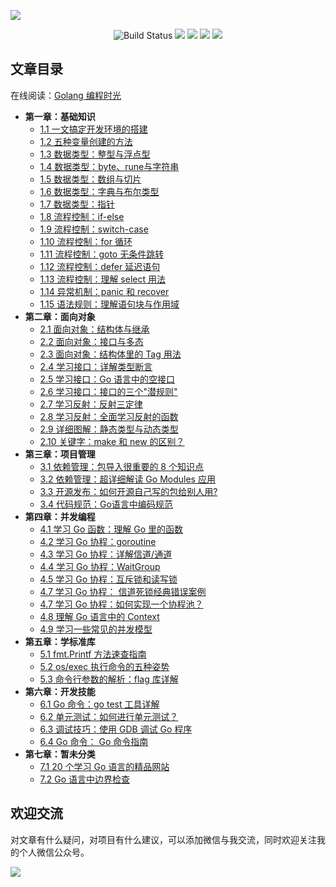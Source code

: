 ![](http://image.iswbm.com/image-20201117200227395.png)

<p align="center">
    <img src='https://img.shields.io/badge/language-Golang-blue.svg' alt="Build Status">
    <img src='https://img.shields.io/badge/framwork-Sphinx-green.svg'>
  	<a href='https://www.zhihu.com/people/wongbingming'><img src='https://img.shields.io/badge/dynamic/json?color=0084ff&logo=zhihu&label=%E7%8E%8B%E7%82%B3%E6%98%8E&query=%24.data.totalSubs&url=https%3A%2F%2Fapi.spencerwoo.com%2Fsubstats%2F%3Fsource%3Dzhihu%26queryKey%3Dwongbingming'></a>
    <a href='https://juejin.im/user/5b08d982f265da0db3502c55'><img src='https://img.shields.io/badge/掘金-2481-blue'></a>
    <a href='http://image.iswbm.com/20200607114246.png'><img src='http://img.shields.io/badge/%E5%85%AC%E4%BC%97%E5%8F%B7-30k+-brightgreen'></a>
</p>


## 文章目录

在线阅读：[Golang 编程时光](https://golang.iswbm.com/)
- **第一章：基础知识**
   * [1.1 一文搞定开发环境的搭建](https://golang.iswbm.com/c01/c01_01.html)
   * [1.2 五种变量创建的方法](https://golang.iswbm.com/c01/c01_02.html)
   * [1.3 数据类型：整型与浮点型](https://golang.iswbm.com/c01/c01_03.html)
   * [1.4 数据类型：byte、rune与字符串](https://golang.iswbm.com/c01/c01_04.html)
   * [1.5 数据类型：数组与切片](https://golang.iswbm.com/c01/c01_05.html)
   * [1.6 数据类型：字典与布尔类型](https://golang.iswbm.com/c01/c01_06.html)
   * [1.7 数据类型：指针](https://golang.iswbm.com/c01/c01_07.html)
   * [1.8 流程控制：if-else](https://golang.iswbm.com/c01/c01_08.html)
   * [1.9 流程控制：switch-case](https://golang.iswbm.com/c01/c01_09.html)
   * [1.10 流程控制：for 循环](https://golang.iswbm.com/c01/c01_10.html)
   * [1.11 流程控制：goto 无条件跳转](https://golang.iswbm.com/c01/c01_11.html)
   * [1.12 流程控制：defer 延迟语句](https://golang.iswbm.com/c01/c01_12.html)
   * [1.13 流程控制：理解 select 用法](https://golang.iswbm.com/c01/c01_13.html)
   * [1.14 异常机制：panic 和 recover](https://golang.iswbm.com/c01/c01_14.html)
   * [1.15 语法规则：理解语句块与作用域](https://golang.iswbm.com/c01/c01_15.html)
- **第二章：面向对象**
   * [2.1 面向对象：结构体与继承](https://golang.iswbm.com/c02/c02_01.html)
   * [2.2 面向对象：接口与多态](https://golang.iswbm.com/c02/c02_02.html)
   * [2.3 面向对象：结构体里的 Tag 用法](https://golang.iswbm.com/c02/c02_03.html)
   * [2.4 学习接口：详解类型断言](https://golang.iswbm.com/c02/c02_04.html)
   * [2.5 学习接口：Go 语言中的空接口](https://golang.iswbm.com/c02/c02_05.html)
   * [2.6 学习接口：接口的三个"潜规则"](https://golang.iswbm.com/c02/c02_06.html)
   * [2.7 学习反射：反射三定律](https://golang.iswbm.com/c02/c02_07.html)
   * [2.8 学习反射：全面学习反射的函数](https://golang.iswbm.com/c02/c02_08.html)
   * [2.9 详细图解：静态类型与动态类型](https://golang.iswbm.com/c02/c02_09.html)
   * [2.10 关键字：make 和 new 的区别？](https://golang.iswbm.com/c02/c02_10.html)
- **第三章：项目管理**
   * [3.1 依赖管理：包导入很重要的 8 个知识点](https://golang.iswbm.com/c03/c03_01.html)
   * [3.2 依赖管理：超详细解读 Go Modules 应用](https://golang.iswbm.com/c03/c03_02.html)
   * [3.3 开源发布：如何开源自己写的包给别人用?](https://golang.iswbm.com/c03/c03_03.html)
   * [3.4 代码规范：Go语言中编码规范](https://golang.iswbm.com/c03/c03_04.html)
- **第四章：并发编程**
   * [4.1 学习 Go 函数：理解 Go 里的函数](https://golang.iswbm.com/c04/c04_01.html)
   * [4.2 学习 Go 协程：goroutine](https://golang.iswbm.com/c04/c04_02.html)
   * [4.3 学习 Go 协程：详解信道/通道](https://golang.iswbm.com/c04/c04_03.html)
   * [4.4 学习 Go 协程：WaitGroup](https://golang.iswbm.com/c04/c04_04.html)
   * [4.5 学习 Go 协程：互斥锁和读写锁](https://golang.iswbm.com/c04/c04_05.html)
   * [4.7 学习 Go 协程： 信道死锁经典错误案例](https://golang.iswbm.com/c04/c04_06.html)
   * [4.7 学习 Go 协程：如何实现一个协程池？](https://golang.iswbm.com/c04/c04_07.html)
   * [4.8 理解 Go 语言中的 Context](https://golang.iswbm.com/c04/c04_08.html)
   * [4.9 学习一些常见的并发模型](https://golang.iswbm.com/c04/c04_09.html)
- **第五章：学标准库**
   * [5.1 fmt.Printf 方法速查指南](https://golang.iswbm.com/c05/c05_01.html)
   * [5.2 os/exec 执行命令的五种姿势](https://golang.iswbm.com/c05/c05_02.html)
   * [5.3 命令行参数的解析：flag 库详解](https://golang.iswbm.com/c05/c05_03.html)
- **第六章：开发技能**
   * [6.1 Go 命令：go test 工具详解](https://golang.iswbm.com/c06/c06_01.html)
   * [6.2 单元测试：如何进行单元测试？](https://golang.iswbm.com/c06/c06_02.html)
   * [6.3 调试技巧：使用 GDB 调试 Go 程序](https://golang.iswbm.com/c06/c06_03.html)
   * [6.4 Go 命令： Go 命令指南](https://golang.iswbm.com/c06/c06_04.html)
- **第七章：暂未分类**
   * [7.1 20 个学习 Go 语言的精品网站](https://golang.iswbm.com/c07/c07_01.html)
   * [7.2 Go 语言中边界检查](https://golang.iswbm.com/c07/c07_02.html)

## 欢迎交流

对文章有什么疑问，对项目有什么建议，可以添加微信与我交流，同时欢迎关注我的个人微信公众号。

![](http://image.iswbm.com/image-20201117200633901.png)




